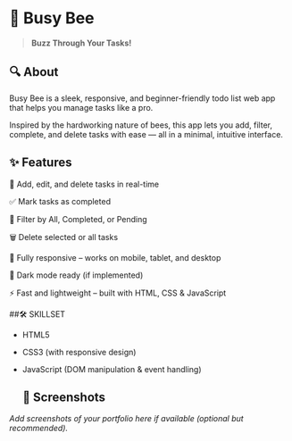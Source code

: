 # 🐝 Busy Bee 
>**Buzz Through Your Tasks!**

## 🔍 About

Busy Bee is a sleek, responsive, and beginner-friendly todo list web app that helps you manage tasks like a pro.

Inspired by the hardworking nature of bees, this app lets you add, filter, complete, and delete tasks with ease — all in a minimal, intuitive interface.



## ✨ Features


📌 Add, edit, and delete tasks in real-time

✅ Mark tasks as completed

🎯 Filter by All, Completed, or Pending

🗑️ Delete selected or all tasks

📱 Fully responsive – works on mobile, tablet, and desktop

🌙 Dark mode ready (if implemented)

⚡ Fast and lightweight – built with HTML, CSS & JavaScript



##🛠️ SKILLSET

* HTML5

* CSS3 (with responsive design)

* JavaScript (DOM manipulation & event handling)


  ## 📸 Screenshots

_Add screenshots of your portfolio here if available (optional but recommended)._



